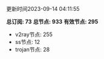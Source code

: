 更新时间2023-09-14 04:11:55

**总订阅: 73**
**总节点: 933**
**有效节点: 295**
- v2ray节点: 255
- ss节点: 12
- trojan节点: 28
